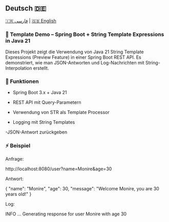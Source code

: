 ## Deutsch 🇩🇪

[🇮🇷 فارسی](./README.fa.md) | [🇬🇧 English](./README.md)

### 📌 Template Demo – Spring Boot + String Template Expressions in Java 21

Dieses Projekt zeigt die Verwendung von Java 21 String Template Expressions (Preview Feature) in einer Spring Boot REST API.
Es demonstriert, wie man JSON-Antworten und Log-Nachrichten mit String-Interpolation erstellt.

### 🚀 Funktionen
- Spring Boot 3.x + Java 21

- REST API mit Query-Parametern

- Verwendung von STR als Template Processor

- Logging mit String Templates

-JSON-Antwort zurückgeben

### ⚡ Beispiel
Anfrage:

http://localhost:8080/user?name=Monire&age=30


Antwort:

{
"name": "Monire",
"age": 30,
"message": "Welcome Monire, you are 30 years old!"
}


Log:

INFO  ... Generating response for user Monire with age 30
